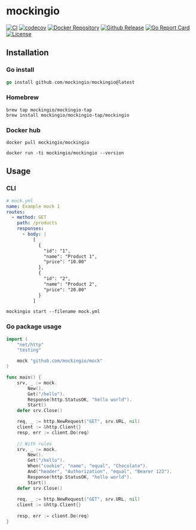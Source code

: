 # mockingio

[![CI](https://github.com/mockingio/mockingio/actions/workflows/auto-release.yml/badge.svg)](https://github.com/mockingio/mockingio/actions/workflows/auto_release.yml)
[![codecov](https://codecov.io/gh/mockingio/mockingio/branch/main/graph/badge.svg?token=0AXGI7UR85)](https://codecov.io/gh/mockingio/mockingio)
[![Docker Repository](https://img.shields.io/docker/pulls/mockingio/mockingio)](https://hub.docker.com/r/mockingio/mockingio)
[![Github Release](https://img.shields.io/github/v/release/mockingio/mockingio)](https://github.com/mockingio/mockingio/releases/latest)
[![Go Report Card](https://goreportcard.com/badge/github.com/mockingio/mockingio)](https://goreportcard.com/report/github.com/mockingio/mockingio)
[![License](https://img.shields.io/badge/License-Apache_2.0-blue.svg)](https://opensource.org/licenses/Apache-2.0)


## Installation

### Go install

```go
go install github.com/mockingio/mockingio@latest
```

### Homebrew

```shell
brew tap mockingio/mockingio-tap
brew install mockingio/mockingio-tap/mockingio
```

### Docker hub

```shell
docker pull mockingio/mockingio

docker run -ti mockingio/mockingio --version
```

## Usage

### CLI
```yaml
# mock.yml
name: Example mock 1
routes:
  - method: GET
    path: /products
    responses:
      - body: |
          [
            {
              "id": "1",
              "name": "Product 1",
              "price": "10.00"
            },
            {
              "id": "2",
              "name": "Product 2",
              "price": "20.00"
            }
          ]

```
`mockingio start --filename mock.yml`

### Go package usage

```go
import (
	"net/http"
	"testing"

	mock "github.com/mockingio/mock"
)

func main() {
	srv, _ := mock.
		New().
		Get("/hello").
		Response(http.StatusOK, "hello world").
		Start()
	defer srv.Close()

	req, _ := http.NewRequest("GET", srv.URL, nil)
	client := &http.Client{}
	resp, err := client.Do(req)
	
    // With rules
    srv, _ := mock.
        New().
        Get("/hello").
        When("cookie", "name", "equal", "Chocolate").
        And("header", "Authorization", "equal", "Bearer 123").
        Response(http.StatusOK, "hello world").
        Start()
    defer srv.Close()
    
    req, _ := http.NewRequest("GET", srv.URL, nil)
    client := &http.Client{}
    
    resp, err := client.Do(req)
}
```